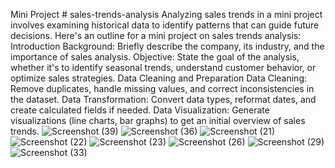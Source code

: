 Mini Project # sales-trends-analysis 
Analyzing sales trends in a mini project involves examining historical data to identify patterns that can guide future decisions. 
Here's an outline for a mini project on sales trends analysis:
Introduction
Background: Briefly describe the company, its industry, and the importance of sales analysis.
Objective: State the goal of the analysis, whether it's to identify seasonal trends, understand customer behavior, or optimize sales strategies.
Data Cleaning and Preparation
Data Cleaning: Remove duplicates, handle missing values, and correct inconsistencies in the dataset.
Data Transformation: Convert data types, reformat dates, and create calculated fields if needed.
Data Visualization: Generate visualizations (line charts, bar graphs) to get an initial overview of sales trends.
![Screenshot (39)](https://github.com/Amanmishra03/sales-trends-analysis/assets/129226477/24d6cb77-49a9-43b7-9495-a4974f78b1b5)
![Screenshot (36)](https://github.com/Amanmishra03/sales-trends-analysis/assets/129226477/3ba75427-b000-4c1a-9d4b-40bb8f1c767c)
![Screenshot (21)](https://github.com/Amanmishra03/sales-trends-analysis/assets/129226477/7c2419d4-d92d-419f-9383-fd90e037e772)
![Screenshot (22)](https://github.com/Amanmishra03/sales-trends-analysis/assets/129226477/47a76690-7ebf-4be4-a760-56417399939e)
![Screenshot (23)](https://github.com/Amanmishra03/sales-trends-analysis/assets/129226477/9b0b3272-0b06-4417-a460-a684d2c0f38b)
![Screenshot (26)](https://github.com/Amanmishra03/sales-trends-analysis/assets/129226477/de35c3f5-34e8-41f1-a5bd-d5202c696a77)
![Screenshot (29)](https://github.com/Amanmishra03/sales-trends-analysis/assets/129226477/eedf2aa3-ffce-446c-9c81-f3a9ae028bfe)
![Screenshot (33)](https://github.com/Amanmishra03/sales-trends-analysis/assets/129226477/93da7771-037f-420e-b8ac-edab709694da)
